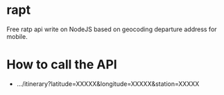 # rapt

Free ratp api write on NodeJS based on geocoding departure address for mobile.

# How to call the API

* .../itinerary?latitude=XXXXX&longitude=XXXXX&station=XXXXX